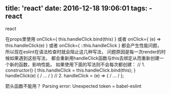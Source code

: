 title: 'react'
date: 2016-12-18 19:06:01
tags:
    - react
---
react
<!--more-->

在props里使用 onClick={ this.handleClick.bind(this) }
或者 onClick={ (e) => this.handleClick(e) }
或者 onClick={ ::this.handleClick }
都会产生性能问题，所以现在eslint在语法检查时就会阻止这几种写法，
问题原因是每一次render的时候如果遇到这些写法，
都会重新用handleClick函数与this去绑定从而重新创建一个新的函数，影响性能。
如果使用下面的写法则不会每次都创建：
// 1.
constructor() {
this.handleClick = this.handleClick.bind(this);
}
handleClick(e) { / … / }
// 2.
handleClick = (e) => { / … / };

箭头函数不能用？
Parsing error: Unexpected token =
babel-eslint